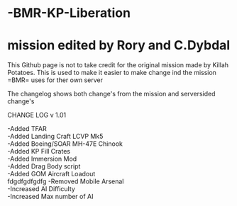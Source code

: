 # -BMR-KP-Liberation
# mission edited by Rory and C.Dybdal


This Github page is not to take credit for the original mission made by  Killah Potatoes.
This is used to make it easier to make change ind the mission =BMR= uses for ther own server

The changelog shows both change's from the mission and serversided change's

CHANGE LOG v 1.01

-Added TFAR  
-Added Landing Craft LCVP Mk5  
-Added Boeing/SOAR MH-47E Chinook  
-Added KP Fill Crates  
-Added Immersion Mod  
-Added Drag Body script  
-Added GOM Aircraft Loadout  
fdgdfgdfgdfg
-Removed Mobile Arsenal  
-Increased AI Difficulty  
-Increased Max number of AI  
